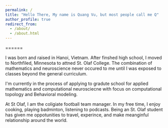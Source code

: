 ```yaml
---
permalink: /
title: "Hello There, My name is Quang Vu, but most people call me Q"
author_profile: true
redirect_from: 
  - /about/
  - /about.html
---
```


======

I was born and raised in Hanoi, Vietnam. After finshed high school, I moved to Northfiled, Minnesota to attned St. Olaf College. 
The combination of mathematics and neuroscience never occured to me until I was exposed to classes beyond the general curriculum.

I'm currently in the process of applying to gradute school for applied mathematics and computational neurosciecne with focus on computational topology and Behavioral modeling. 

At St Olaf, I am the coligiate football team manager. In my free time, I enjoy cooking, playing badminton, listening to podcasts.
Being an St. Olaf student has given me oppotunities to travel, experince, and make meanginful relationship around the world.
